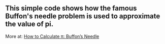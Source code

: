 ## This simple code shows how the famous Buffon's needle problem is used to approximate the value of pi.
More at: [How to Calculate π: Buffon’s Needle](https://maa.org/sites/default/files/images/upload_library/46/Barnett_TRIUMPHS_MiniPSPs/MiniPSP_HowToCalculatePiBuffon_sNeedle_NonCalculusVersion_2022_05_23.pdf)
